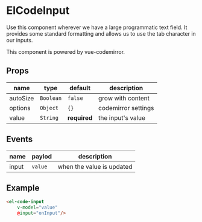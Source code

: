 # ElCodeInput
Use this component wherever we have a large programmatic text field. It provides some standard formatting and allows us to use the tab character in our inputs.

This component is powered by vue-codemirror.

## Props
| **name** | type      | default           | description         |
|----------|-----------|-------------------|---------------------|
| autoSize | `Boolean` | `false`           | grow with content   |
| options  | `Object`  | `{}`              | codemirror settings |
| value    | `String`  | **required**      | the input's value   |

## Events
| **name** | **paylod** | **description**           |
|----------|------------|---------------------------|
| input     | `value`   | when the value is updated |

## Example
```html
<el-code-input
	v-model="value"
	@input="onInput"/>
```
